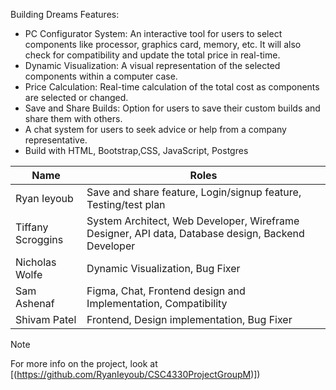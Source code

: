 Building Dreams
Features:
- PC Configurator System: An interactive tool for users to select components like processor, graphics card, memory, etc. It will also check for compatibility and update the total price in real-time.
- Dynamic Visualization: A visual representation of the selected components within a computer case.
- Price Calculation: Real-time calculation of the total cost as components are selected or changed. 
- Save and Share Builds: Option for users to save their custom builds and share them with others.
- A chat system for users to seek advice or help from a company representative.
- Build with HTML, Bootstrap,CSS, JavaScript, Postgres

| Name              | Roles                                                |
|-------------------|------------------------------------------------------|
| Ryan Ieyoub       | Save and share feature, Login/signup feature, Testing/test plan |
| Tiffany Scroggins | System Architect, Web Developer, Wireframe Designer, API data, Database design, Backend Developer |
| Nicholas Wolfe    | Dynamic Visualization, Bug Fixer |
| Sam Ashenaf       | Figma, Chat, Frontend design and Implementation, Compatibility  |
| Shivam Patel      | Frontend, Design implementation, Bug Fixer           |

> [!NOTE]  
> For more info on the project, look at [(https://github.com/RyanIeyoub/CSC4330ProjectGroupM)]) 
